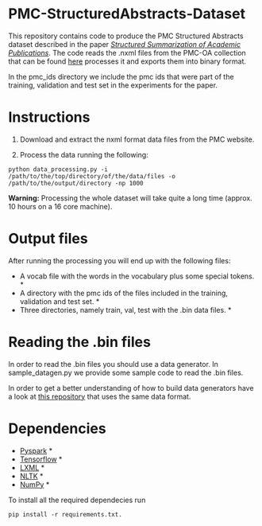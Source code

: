 # PMC-StructuredAbstracts-Dataset
This repository contains code to produce the PMC Structured Abstracts dataset described in the paper *[Structured Summarization of Academic Publications](https://arxiv.org/abs/1905.07695)*. The code reads the .nxml files from the PMC-OA collection that can be found [here](https://www.ncbi.nlm.nih.gov/pmc/tools/openftlist) processes it and exports them into binary format.

In the pmc_ids directory we include the pmc ids that were part of the training, validation and test set in the experiments for the paper.

# Instructions
1. Download and extract the nxml format data files from the PMC website.

2. Process the data running the following: 
```
python data_processing.py -i /path/to/the/top/directory/of/the/data/files -o /path/to/the/output/directory -np 1000
```

**Warning:** Processing the whole dataset will take quite a long time (approx. 10 hours on a 16 core machine).

# Output files
After running the processing you will end up with the following files:
* A vocab file with the words in the vocabulary plus some special tokens. *
* A directory with the pmc ids of the files included in the training, validation and test set. *
* Three directories, namely train, val, test with the .bin data files. *

# Reading the .bin files
In order to read the .bin files you should use a data generator. In sample_datagen.py we provide some sample code to read the .bin files.

In order to get a better understanding of how to build data generators have a look at [this repository](https://github.com/abisee/pointer-generator) that uses the same data format.

# Dependencies
* [Pyspark](https://spark.apache.org/docs/latest/api/python/pyspark.html) *
* [Tensorflow](https://www.tensorflow.org/) *
* [LXML](https://lxml.de/) *
* [NLTK](https://www.nltk.org/) *
* [NumPy](https://www.numpy.org/) *

To install all the required dependecies run 
```
pip install -r requirements.txt.
```